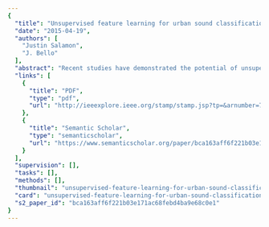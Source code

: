 ```yaml
---
{
  "title": "Unsupervised feature learning for urban sound classification",
  "date": "2015-04-19",
  "authors": [
    "Justin Salamon",
    "J. Bello"
  ],
  "abstract": "Recent studies have demonstrated the potential of unsupervised feature learning for sound classification. In this paper we further explore the application of the spherical k-means algorithm for feature learning from audio signals, here in the domain of urban sound classification. Spherical k-means is a relatively simple technique that has recently been shown to be competitive with other more complex and time consuming approaches. We study how different parts of the processing pipeline influence performance, taking into account the specificities of the urban sonic environment. We evaluate our approach on the largest public dataset of urban sound sources available for research, and compare it to a baseline system based on MFCCs. We show that feature learning can outperform the baseline approach by configuring it to capture the temporal dynamics of urban sources. The results are complemented with error analysis and some proposals for future research.",
  "links": [
    {
      "title": "PDF",
      "type": "pdf",
      "url": "http://ieeexplore.ieee.org/stamp/stamp.jsp?tp=&arnumber=7177954"
    },
    {
      "title": "Semantic Scholar",
      "type": "semanticscholar",
      "url": "https://www.semanticscholar.org/paper/bca163aff6f221b03e171ac68febd4ba9e68c0e1"
    }
  ],
  "supervision": [],
  "tasks": [],
  "methods": [],
  "thumbnail": "unsupervised-feature-learning-for-urban-sound-classification-thumb.jpg",
  "card": "unsupervised-feature-learning-for-urban-sound-classification-card.jpg",
  "s2_paper_id": "bca163aff6f221b03e171ac68febd4ba9e68c0e1"
}
---
```


